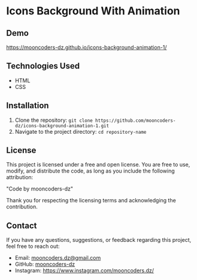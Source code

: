 # Icons Background With Animation

## Demo
https://mooncoders-dz.github.io/icons-background-animation-1/

## Technologies Used
- HTML
- CSS

## Installation
1. Clone the repository: `git clone https://github.com/mooncoders-dz/icons-background-animation-1.git`
2. Navigate to the project directory: `cd repository-name`

## License

This project is licensed under a free and open license. You are free to use, modify, and distribute the code, as long as you include the following attribution:

"Code by mooncoders-dz"

Thank you for respecting the licensing terms and acknowledging the contribution.

## Contact

If you have any questions, suggestions, or feedback regarding this project, feel free to reach out:

- Email: mooncoders.dz@gmail.com
- GitHub: [mooncoders-dz](https://github.com/mooncoders-dz)
- Instagram: https://www.instagram.com/mooncoders.dz/
